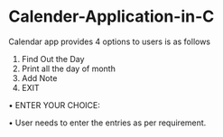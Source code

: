 # Calender-Application-in-C
Calendar app provides 4 options to users is as follows
1.	Find Out the Day
2.	Print all the day of month
3.	Add Note
4.	EXIT 


•	ENTER YOUR CHOICE:

•	User needs to enter the entries as per requirement.
